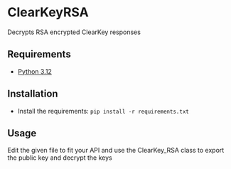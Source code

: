# ClearKeyRSA
Decrypts RSA encrypted ClearKey responses

## Requirements
+ [Python 3.12](https://www.python.org/)

## Installation
+ Install the requirements: `pip install -r requirements.txt`

## Usage
Edit the given file to fit your API and use the ClearKey_RSA class to export the public key and decrypt the keys
